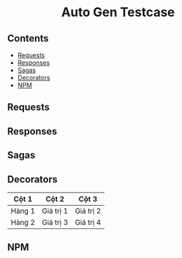 <div align="center">
<h1>Auto Gen Testcase</h1>
</div>

## Contents

- [Requests](#requests)
- [Responses](#responses)
- [Sagas](#sagas)
- [Decorators](#decorators)
- [NPM](#npm)

## Requests





## Responses












## Sagas









## Decorators

| Cột 1  | Cột 2  | Cột 3  |
|--------|--------|--------|
| Hàng 1 | Giá trị 1 | Giá trị 2 |
| Hàng 2 | Giá trị 3 | Giá trị 4 |







## NPM